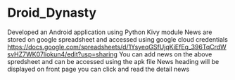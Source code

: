 # Droid_Dynasty
Developed an Android application using Python Kivy module
News are stored on google spreadsheet and accessed using google cloud credentials
https://docs.google.com/spreadsheets/d/1YsyeqGSfUjqKiEfEq_396TqCrdWsvHZ7WK07liokun4/edit?usp=sharing
You can add news on the above spredsheet and can be accessed using the apk file
News heading will be displayed on front page you can click and read the detail news
